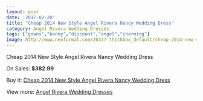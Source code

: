 ```yaml
---
layout: post
date: '2017-02-20'
title: "Cheap 2014 New Style Angel Rivera Nancy Wedding Dress"
category: Angel Rivera Wedding Dresses
tags: ["gowns","bonny","discount","angel","charming"]
image: http://www.neoformal.com/20337-thickbox_default/cheap-2014-new-style-angel-rivera-nancy-wedding-dress.jpg
---
```

Cheap 2014 New Style Angel Rivera Nancy Wedding Dress

On Sales: **$382.99**
<a href="https://www.neoformal.com/en/angel-rivera-wedding-dresses-2014/6474-cheap-2014-new-style-angel-rivera-nancy-wedding-dress.html"><amp-img layout="responsive" width="600" height="600" src="//www.neoformal.com/20337-thickbox_default/cheap-2014-new-style-angel-rivera-nancy-wedding-dress.jpg" alt="Cheap 2014 New Style Angel Rivera Nancy Wedding Dress 0" /></a>
<a href="https://www.neoformal.com/en/angel-rivera-wedding-dresses-2014/6474-cheap-2014-new-style-angel-rivera-nancy-wedding-dress.html"><amp-img layout="responsive" width="600" height="600" src="//www.neoformal.com/20338-thickbox_default/cheap-2014-new-style-angel-rivera-nancy-wedding-dress.jpg" alt="Cheap 2014 New Style Angel Rivera Nancy Wedding Dress 1" /></a>

Buy it: [Cheap 2014 New Style Angel Rivera Nancy Wedding Dress](https://www.neoformal.com/en/angel-rivera-wedding-dresses-2014/6474-cheap-2014-new-style-angel-rivera-nancy-wedding-dress.html "Cheap 2014 New Style Angel Rivera Nancy Wedding Dress")

View more: [Angel Rivera Wedding Dresses](https://www.neoformal.com/en/84-angel-rivera-wedding-dresses-2014 "Angel Rivera Wedding Dresses")